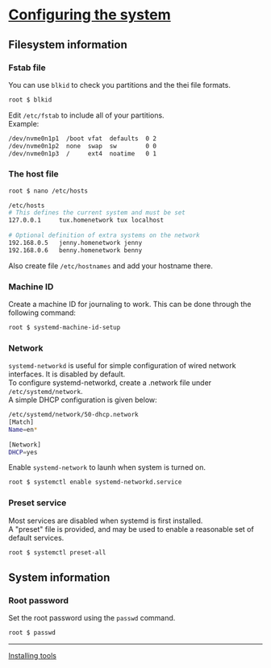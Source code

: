 # [Configuring the system](https://wiki.gentoo.org/wiki/Handbook:AMD64/Installation/System)
## Filesystem information
### Fstab file
You can use `blkid` to check you partitions and the thei file formats.
```bash
root $ blkid
```
Edit `/etc/fstab` to include all of your partitions.  
Example:
```bash
/dev/nvme0n1p1  /boot vfat  defaults  0 2
/dev/nvme0n1p2  none  swap  sw        0 0
/dev/nvme0n1p3  /     ext4  noatime   0 1
```
### The host file
```bash
root $ nano /etc/hosts
```
```bash
/etc/hosts
# This defines the current system and must be set
127.0.0.1     tux.homenetwork tux localhost
  
# Optional definition of extra systems on the network
192.168.0.5   jenny.homenetwork jenny
192.168.0.6   benny.homenetwork benny
```
Also create file `/etc/hostnames` and add your hostname there.  
### Machine ID
Create a machine ID for journaling to work. This can be done through the following command:  
```bash
root $ systemd-machine-id-setup
```
### Network
`systemd-networkd` is useful for simple configuration of wired network interfaces. It is disabled by default.  
To configure systemd-networkd, create a .network file under `/etc/systemd/network`.  
A simple DHCP configuration is given below:
```bash
/etc/systemd/network/50-dhcp.network
[Match]
Name=en*
 
[Network]
DHCP=yes
```
Enable `systemd-network` to launh when system is turned on.
```bash
root $ systemctl enable systemd-networkd.service
```
### Preset service
Most services are disabled when systemd is first installed.  
A "preset" file is provided, and may be used to enable a reasonable set of default services.
```bash
root $ systemctl preset-all
```
## System information
### Root password
Set the root password using the `passwd` command.
```bash
root $ passwd
```
---
[Installing tools](https://github.com/Veliquu/Personal-linux/blob/main/Gentoo/Systemd/7.%20Installing%20tools.md)
